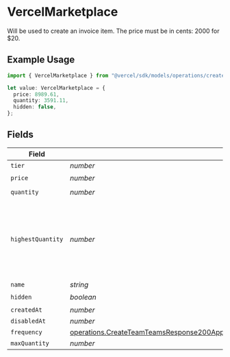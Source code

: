 # VercelMarketplace

Will be used to create an invoice item. The price must be in cents: 2000 for $20.

## Example Usage

```typescript
import { VercelMarketplace } from "@vercel/sdk/models/operations/createteam.js";

let value: VercelMarketplace = {
  price: 8989.61,
  quantity: 3591.11,
  hidden: false,
};
```

## Fields

| Field                                                                                                                                                                                                                                          | Type                                                                                                                                                                                                                                           | Required                                                                                                                                                                                                                                       | Description                                                                                                                                                                                                                                    |
| ---------------------------------------------------------------------------------------------------------------------------------------------------------------------------------------------------------------------------------------------- | ---------------------------------------------------------------------------------------------------------------------------------------------------------------------------------------------------------------------------------------------- | ---------------------------------------------------------------------------------------------------------------------------------------------------------------------------------------------------------------------------------------------- | ---------------------------------------------------------------------------------------------------------------------------------------------------------------------------------------------------------------------------------------------- |
| `tier`                                                                                                                                                                                                                                         | *number*                                                                                                                                                                                                                                       | :heavy_minus_sign:                                                                                                                                                                                                                             | N/A                                                                                                                                                                                                                                            |
| `price`                                                                                                                                                                                                                                        | *number*                                                                                                                                                                                                                                       | :heavy_check_mark:                                                                                                                                                                                                                             | N/A                                                                                                                                                                                                                                            |
| `quantity`                                                                                                                                                                                                                                     | *number*                                                                                                                                                                                                                                       | :heavy_check_mark:                                                                                                                                                                                                                             | N/A                                                                                                                                                                                                                                            |
| `highestQuantity`                                                                                                                                                                                                                              | *number*                                                                                                                                                                                                                                       | :heavy_minus_sign:                                                                                                                                                                                                                             | The highest quantity in the current period. Used to render the correct enable/disable UI for add-ons.                                                                                                                                          |
| `name`                                                                                                                                                                                                                                         | *string*                                                                                                                                                                                                                                       | :heavy_minus_sign:                                                                                                                                                                                                                             | N/A                                                                                                                                                                                                                                            |
| `hidden`                                                                                                                                                                                                                                       | *boolean*                                                                                                                                                                                                                                      | :heavy_check_mark:                                                                                                                                                                                                                             | N/A                                                                                                                                                                                                                                            |
| `createdAt`                                                                                                                                                                                                                                    | *number*                                                                                                                                                                                                                                       | :heavy_minus_sign:                                                                                                                                                                                                                             | N/A                                                                                                                                                                                                                                            |
| `disabledAt`                                                                                                                                                                                                                                   | *number*                                                                                                                                                                                                                                       | :heavy_minus_sign:                                                                                                                                                                                                                             | N/A                                                                                                                                                                                                                                            |
| `frequency`                                                                                                                                                                                                                                    | [operations.CreateTeamTeamsResponse200ApplicationJSONResponseBodyBillingInvoiceItemsVercelMarketplaceFrequency](../../models/operations/createteamteamsresponse200applicationjsonresponsebodybillinginvoiceitemsvercelmarketplacefrequency.md) | :heavy_minus_sign:                                                                                                                                                                                                                             | N/A                                                                                                                                                                                                                                            |
| `maxQuantity`                                                                                                                                                                                                                                  | *number*                                                                                                                                                                                                                                       | :heavy_minus_sign:                                                                                                                                                                                                                             | N/A                                                                                                                                                                                                                                            |